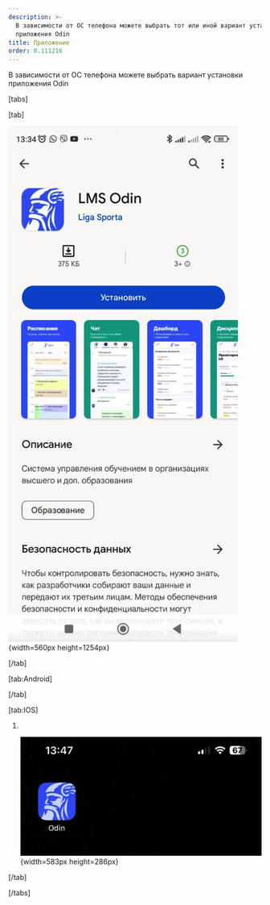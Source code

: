 ```yaml
---
description: >-
  В зависимости от ОС телефона можете выбрать тот или иной вариант установки
  приложения Odin
title: Приложение
order: 0.111216
---
```


В зависимости от ОС телефона можете выбрать  вариант установки приложения Odin

[tabs]

[tab]



![](./prilozhenie-7.png){width=560px height=1254px}



[/tab]

[tab:Android]



[/tab]

[tab:IOS]

1.  

   ![](./prilozhenie-6.png){width=583px height=286px}

[/tab]

[/tabs]